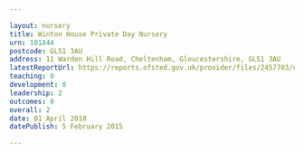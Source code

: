 ```yaml
---

layout: nursery
title: Winton House Private Day Nursery
urn: 101844
postcode: GL51 3AU
address: 11 Warden Hill Road, Cheltenham, Gloucestershire, GL51 3AU
latestReportUrl: https://reports.ofsted.gov.uk/provider/files/2457703/urn/101844.pdf
teaching: 0
development: 0
leadership: 2
outcomes: 0
overall: 2
date: 01 April 2018 
datePublish: 5 February 2015

---
```

